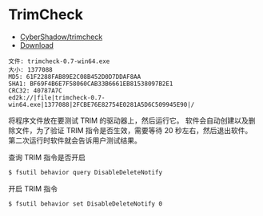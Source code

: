 # TrimCheck

- [CyberShadow/trimcheck](https://github.com/CyberShadow/trimcheck)
- [Download](https://files.thecybershadow.net/trimcheck/)

```
文件: trimcheck-0.7-win64.exe
大小: 1377088
MD5: 61F2288FAB89E2C08B452D0D7DDAF8AA
SHA1: BF69F4B6E7F58060CAB33B6661EB81538097B2E1
CRC32: 40787A7C
ed2k://|file|trimcheck-0.7-win64.exe|1377088|2FCBE76E82754E0281A5D6C509945E90|/
```

将程序文件放在要测试 TRIM 的驱动器上，然后运行它。
软件会自动创建以及删除文件，为了验证 TRIM 指令是否生效，需要等待 20 秒左右，然后退出软件。
第二次运行时软件就会告诉用户测试结果。

查询 TRIM 指令是否开启

```sh
$ fsutil behavior query DisableDeleteNotify
```

开启 TRIM 指令

```sh
$ fsutil behavior set DisableDeleteNotify 0
```

